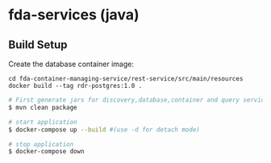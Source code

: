 # fda-services (java)

## Build Setup

Create the database container image:

    cd fda-container-managing-service/rest-service/src/main/resources
    docker build --tag rdr-postgres:1.0 .

```bash
# First generate jars for discovery,database,container and query services
$ mvn clean package

# start application
$ docker-compose up --build #(use -d for detach mode)

# stop application
$ docker-compose down
```
